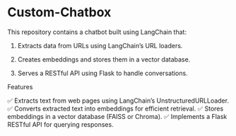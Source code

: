 # Custom-Chatbox
This repository contains a chatbot built using LangChain that:

1. Extracts data from URLs using LangChain’s URL loaders.


2. Creates embeddings and stores them in a vector database.


3. Serves a RESTful API using Flask to handle conversations.



Features

✅ Extracts text from web pages using LangChain’s UnstructuredURLLoader.
✅ Converts extracted text into embeddings for efficient retrieval.
✅ Stores embeddings in a vector database (FAISS or Chroma).
✅ Implements a Flask RESTful API for querying responses.
